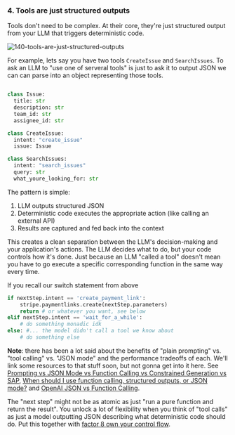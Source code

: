 
### 4. Tools are just structured outputs

Tools don't need to be complex. At their core, they're just structured output from your LLM that triggers deterministic code.

![140-tools-are-just-structured-outputs](https://github.com/humanlayer/12-factor-agents/blob/main/img/140-tools-are-just-structured-outputs.png)

For example, lets say you have two tools `CreateIssue` and `SearchIssues`. To ask an LLM to "use one of serveral tools" is just to ask it to output JSON we can can parse into an object representing those tools.

```python

class Issue:
  title: str
  description: str
  team_id: str
  assignee_id: str

class CreateIssue:
  intent: "create_issue"
  issue: Issue

class SearchIssues:
  intent: "search_issues"
  query: str
  what_youre_looking_for: str
```

The pattern is simple:
1. LLM outputs structured JSON
3. Deterministic code executes the appropriate action (like calling an external API)
4. Results are captured and fed back into the context

This creates a clean separation between the LLM's decision-making and your application's actions. The LLM decides what to do, but your code controls how it's done. Just because an LLM "called a tool" doesn't mean you have to go execute a specific corresponding function in the same way every time.

If you recall our switch statement from above

```python
if nextStep.intent == 'create_payment_link':
    stripe.paymentlinks.create(nextStep.parameters)
    return # or whatever you want, see below
elif nextStep.intent == 'wait_for_a_while': 
    # do something monadic idk
else: #... the model didn't call a tool we know about
    # do something else
```

**Note**: there has been a lot said about the benefits of "plain prompting" vs. "tool calling" vs. "JSON mode" and the performance tradeoffs of each. We'll link some resources to that stuff soon, but not gonna get into it here. See [Prompting vs JSON Mode vs Function Calling vs Constrained Generation vs SAP](https://www.boundaryml.com/blog/schema-aligned-parsing), [When should I use function calling, structured outputs, or JSON mode?](https://www.vellum.ai/blog/when-should-i-use-function-calling-structured-outputs-or-json-mode#:~:text=We%20don%27t%20recommend%20using%20JSON,always%20use%20Structured%20Outputs%20instead) and [OpenAI JSON vs Function Calling](https://docs.llamaindex.ai/en/stable/examples/llm/openai_json_vs_function_calling/).

The "next step" might not be as atomic as just "run a pure function and return the result". You unlock a lot of flexibility when you think of "tool calls" as just a model outputting JSON describing what deterministic code should do. Put this together with [factor 8 own your control flow](https://github.com/humanlayer/12-factor-agents/blob/main/content/factor-8-own-your-control-flow.md).
